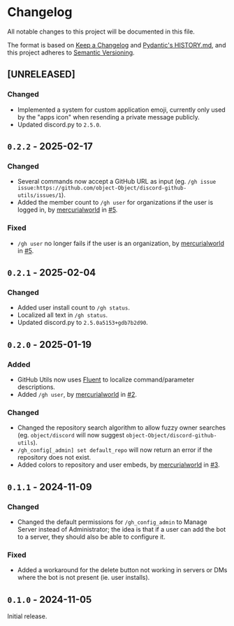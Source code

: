 # Changelog

All notable changes to this project will be documented in this file.

The format is based on [Keep a Changelog](https://keepachangelog.com/en/1.1.0/) and [Pydantic's HISTORY.md](https://github.com/pydantic/pydantic/blob/main/HISTORY.md), and this project adheres to [Semantic Versioning](https://semver.org/spec/v2.0.0.html).

## [UNRELEASED]

### Changed

* Implemented a system for custom application emoji, currently only used by the "apps icon" when resending a private message publicly.
* Updated discord.py to `2.5.0`.

## `0.2.2` - 2025-02-17

### Changed

* Several commands now accept a GitHub URL as input (eg. `/gh issue issue:https://github.com/object-Object/discord-github-utils/issues/1`).
* Added the member count to `/gh user` for organizations if the user is logged in, by [mercurialworld](https://github.com/mercurialworld) in [#5](https://github.com/object-Object/discord-github-utils/pull/5).

### Fixed

* `/gh user` no longer fails if the user is an organization, by [mercurialworld](https://github.com/mercurialworld) in [#5](https://github.com/object-Object/discord-github-utils/pull/5).

## `0.2.1` - 2025-02-04

### Changed

* Added user install count to `/gh status`.
* Localized all text in `/gh status`.
* Updated discord.py to `2.5.0a5153+gdb7b2d90`.

## `0.2.0` - 2025-01-19

### Added

* GitHub Utils now uses [Fluent](https://projectfluent.org/) to localize command/parameter descriptions.
* Added `/gh user`, by [mercurialworld](https://github.com/mercurialworld) in [#2](https://github.com/object-Object/discord-github-utils/pull/2).

### Changed

* Changed the repository search algorithm to allow fuzzy owner searches (eg. `object/discord` will now suggest `object-Object/discord-github-utils`).
* `/gh_config[_admin] set default_repo` will now return an error if the repository does not exist.
* Added colors to repository and user embeds, by [mercurialworld](https://github.com/mercurialworld) in [#3](https://github.com/object-Object/discord-github-utils/pull/3).

## `0.1.1` - 2024-11-09

### Changed

* Changed the default permissions for `/gh_config_admin` to Manage Server instead of Administrator; the idea is that if a user can add the bot to a server, they should also be able to configure it.

### Fixed

* Added a workaround for the delete button not working in servers or DMs where the bot is not present (ie. user installs).

## `0.1.0` - 2024-11-05

Initial release.
